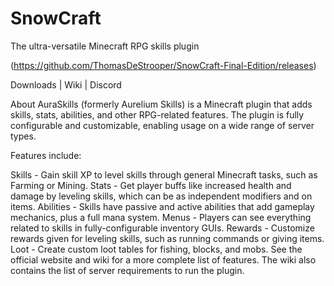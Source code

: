 # SnowCraft
The ultra-versatile Minecraft RPG skills plugin

(https://github.com/ThomasDeStrooper/SnowCraft-Final-Edition/releases)

Downloads    |    Wiki    |    Discord

About
AuraSkills (formerly Aurelium Skills) is a Minecraft plugin that adds skills, stats, abilities, and other RPG-related features. The plugin is fully configurable and customizable, enabling usage on a wide range of server types.

Features include:

Skills - Gain skill XP to level skills through general Minecraft tasks, such as Farming or Mining.
Stats - Get player buffs like increased health and damage by leveling skills, which can be as independent modifiers and on items.
Abilities - Skills have passive and active abilities that add gameplay mechanics, plus a full mana system.
Menus - Players can see everything related to skills in fully-configurable inventory GUIs.
Rewards - Customize rewards given for leveling skills, such as running commands or giving items.
Loot - Create custom loot tables for fishing, blocks, and mobs.
See the official website and wiki for a more complete list of features. The wiki also contains the list of server requirements to run the plugin.
